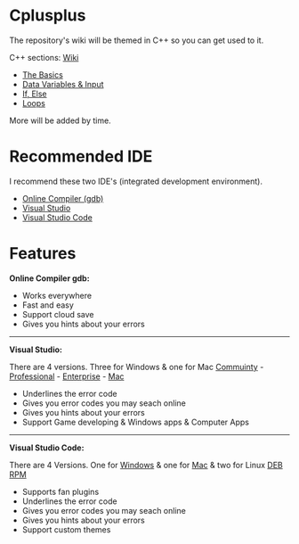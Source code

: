 # Cplusplus
The repository's wiki will be themed in C++ so you can get used to it.

C++ sections: [Wiki](https://github.com/ZHassanQ/Cplusplus/wiki)

- [The Basics](https://github.com/ZHassanQ/Cplusplus/wiki/%231-The-Basics)
- [Data Variables & Input](https://github.com/ZHassanQ/Cplusplus/wiki/%232-Data-Variables-&-Input)
- [If, Else](https://github.com/ZHassanQ/Cplusplus/wiki/%233-If,-Else)
- [Loops](https://github.com/ZHassanQ/Cplusplus/wiki/%234-Loops)

More will be added by time.

# Recommended IDE
I recommend these two IDE's (integrated development environment).

- [Online Compiler (gdb)](https://www.onlinegdb.com/)
- [Visual Studio](https://visualstudio.microsoft.com/)
- [Visual Studio Code](https://code.visualstudio.com)

# Features

**Online Compiler gdb:**

- Works everywhere
- Fast and easy
- Support cloud save
- Gives you hints about your errors

---

**Visual Studio:**

There are 4 versions. Three for Windows & one for Mac [Commuinty](https://visualstudio.microsoft.com/thank-you-downloading-visual-studio/?sku=Community&channel=Release&version=VS2022&source=VSLandingPage&cid=2030&passive=false) - [Professional](https://visualstudio.microsoft.com/thank-you-downloading-visual-studio/?sku=Professional&channel=Release&version=VS2022&source=VSLandingPage&cid=2030&passive=false) - [Enterprise](https://visualstudio.microsoft.com/thank-you-downloading-visual-studio/?sku=Enterprise&channel=Release&version=VS2022&source=VSLandingPage&cid=2030&passive=false) - [Mac](https://visualstudio.microsoft.com/thank-you-downloading-visual-studio-mac/?sku=communitymac&rel=17)

- Underlines the error code
- Gives you error codes you may seach online
- Gives you hints about your errors
- Support Game developing & Windows apps & Computer Apps

---

**Visual Studio Code:**

There are 4 Versions. One for [Windows](https://code.visualstudio.com/sha/download?build=stable&os=win32-x64-user) & one for [Mac](https://code.visualstudio.com/sha/download?build=stable&os=darwin-universal) & two for Linux [DEB](https://code.visualstudio.com/sha/download?build=stable&os=linux-deb-x64) [RPM](https://code.visualstudio.com/sha/download?build=stable&os=linux-rpm-x64)

- Supports fan plugins
- Underlines the error code
- Gives you error codes you may seach online
- Gives you hints about your errors
- Support custom themes


